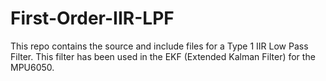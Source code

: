 # First-Order-IIR-LPF
This repo contains the source and include files for a Type 1 IIR Low Pass Filter. This filter has been used in the EKF (Extended Kalman Filter) for the MPU6050.
